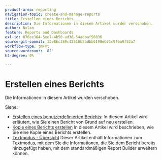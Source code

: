 ```yaml
---
product-area: reporting
navigation-topic: create-and-manage-reports
title: Erstellen eines Berichts
description: Die Informationen in diesem Artikel wurden verschoben.
author: Nolan
feature: Reports and Dashboards
exl-id: 076ee364-6ee7-4b50-ad38-54aebaf56036
source-git-commit: 12e8bc389c42510b5adbb0190eb71c9f6a9f52a7
workflow-type: tm+mt
source-wordcount: '82'
ht-degree: 0%

---
```


# Erstellen eines Berichts

<!-- Audited: 11/2024 -->

Die Informationen in diesem Artikel wurden verschoben.

Siehe:

* [Erstellen eines benutzerdefinierten Berichts](../../../reports-and-dashboards/reports/creating-and-managing-reports/create-custom-report.md): In diesem Artikel wird erläutert, wie Sie einen Bericht von Grund auf neu erstellen.
* [Kopie eines Berichts erstellen](../../../reports-and-dashboards/reports/creating-and-managing-reports/create-copy-report.md) In diesem Artikel wird beschrieben, wie Sie eine Kopie eines Berichts erstellen.
* [Textmodus - Übersicht](../../../reports-and-dashboards/reports/text-mode/understand-text-mode.md) Dieser Artikel enthält Informationen zum Textmodus, mit dem Sie die Informationen, die Sie dem Bericht bereits hinzugefügt haben, mit dem standardmäßigen Report Builder erweitern können.
